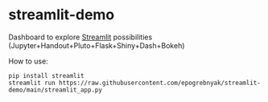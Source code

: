# streamlit-demo
Dashboard to explore [Streamlit](https://docs.streamlit.io/en/stable/) possibilities (Jupyter+Handout+Pluto+Flask+Shiny+Dash+Bokeh)

How to use:

```
pip install streamlit
streamlit run https://raw.githubusercontent.com/epogrebnyak/streamlit-demo/main/streamlit_app.py
```
